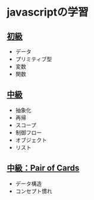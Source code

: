 # javascriptの学習

## [初級](./level1.js)
- データ
- プリミティブ型
- 変数
- 関数

## [中級](./level2.js)
- 抽象化
- 再帰
- スコープ
- 制御フロー
- オブジェクト
- リスト

## [中級：Pair of Cards](./level2_pairOfCards.js)
- データ構造
- コンセプト慣れ
